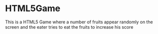 # HTML5Game
This is a HTML5 Game where a number of fruits appear randomly on the screen and the eater tries to eat the fruits to increase his score
